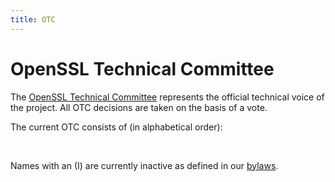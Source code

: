 ```yaml
---
title: OTC
---
```

# OpenSSL Technical Committee

The [OpenSSL Technical Committee](/policies/omc-bylaws.html#OTC) represents
the official technical voice of the project. All OTC decisions are taken on
the basis of a vote.

The current OTC consists of (in alphabetical order):

<!--#include virtual="otc.inc" -->

<p>&nbsp;</p>

Names with an (I) are currently inactive as defined in our
[bylaws](/policies/omc-bylaws.html).
